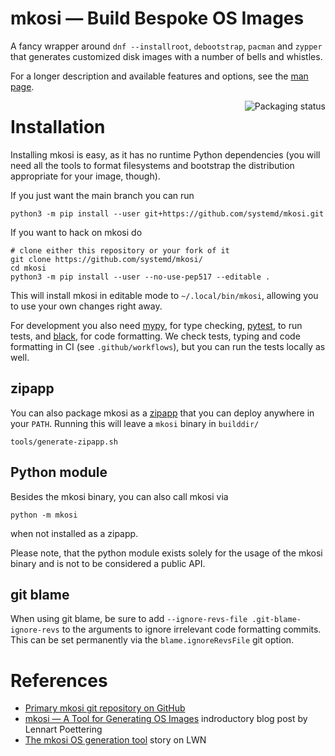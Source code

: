# mkosi — Build Bespoke OS Images

A fancy wrapper around `dnf --installroot`, `debootstrap`, `pacman`
and `zypper` that generates customized disk images with a number of
bells and whistles.

For a longer description and available features and options, see the
[man page](mkosi.md).

<a href="https://repology.org/project/mkosi/versions">
    <img align="right" src="https://repology.org/badge/vertical-allrepos/mkosi.svg?exclude_sources=site&exclude_unsupported=1" alt="Packaging status">
</a>

# Installation

Installing mkosi is easy, as it has no runtime Python dependencies (you will
need all the tools to format filesystems and bootstrap the distribution
appropriate for your image, though).

If you just want the main branch you can run
```shell
python3 -m pip install --user git+https://github.com/systemd/mkosi.git
```

If you want to hack on mkosi do
```shell
# clone either this repository or your fork of it
git clone https://github.com/systemd/mkosi/
cd mkosi
python3 -m pip install --user --no-use-pep517 --editable .
```
This will install mkosi in editable mode to `~/.local/bin/mkosi`, allowing you
to use your own changes right away.

For development you also need [mypy](https://github.com/python/mypy), for type
checking, [pytest](https://github.com/pytest-dev/pytest), to run tests, and
[black](https://github.com/psf/black), for code formatting. We check tests,
typing and code formatting in CI (see `.github/workflows`), but you can run the
tests locally as well.

## zipapp

You can also package mkosi as a
[zipapp](https://docs.python.org/3/library/zipapp.html) that you can deploy
anywhere in your `PATH`. Running this will leave a `mkosi` binary in `builddir/`
```shell
tools/generate-zipapp.sh
```

## Python module

Besides the mkosi binary, you can also call mkosi via
```shell
python -m mkosi
```
when not installed as a zipapp.

Please note, that the python module exists solely for the usage of the mkosi
binary and is not to be considered a public API.

## git blame

When using git blame, be sure to add `--ignore-revs-file .git-blame-ignore-revs` to the arguments to ignore
irrelevant code formatting commits. This can be set permanently via the `blame.ignoreRevsFile` git option.

# References

* [Primary mkosi git repository on GitHub](https://github.com/systemd/mkosi/)
* [mkosi — A Tool for Generating OS Images](http://0pointer.net/blog/mkosi-a-tool-for-generating-os-images.html) indroductory blog post by Lennart Poettering
* [The mkosi OS generation tool](https://lwn.net/Articles/726655/) story on LWN
